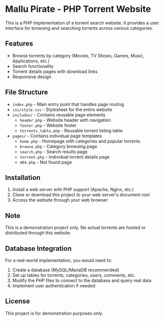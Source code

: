 
# Mallu Pirate - PHP Torrent Website

This is a PHP implementation of a torrent search website. It provides a user interface for browsing and searching torrents across various categories.

## Features

- Browse torrents by category (Movies, TV Shows, Games, Music, Applications, etc.)
- Search functionality
- Torrent details pages with download links
- Responsive design

## File Structure

- `index.php` - Main entry point that handles page routing
- `css/style.css` - Stylesheet for the entire website
- `includes/` - Contains reusable page elements
  - `header.php` - Website header with navigation
  - `footer.php` - Website footer
  - `torrents_table.php` - Reusable torrent listing table
- `pages/` - Contains individual page templates
  - `home.php` - Homepage with categories and popular torrents
  - `browse.php` - Category browsing page
  - `search.php` - Search results page
  - `torrent.php` - Individual torrent details page
  - `404.php` - Not found page

## Installation

1. Install a web server with PHP support (Apache, Nginx, etc.)
2. Clone or download this project to your web server's document root
3. Access the website through your web browser

## Note

This is a demonstration project only. No actual torrents are hosted or distributed through this website.

## Database Integration

For a real-world implementation, you would need to:

1. Create a database (MySQL/MariaDB recommended)
2. Set up tables for torrents, categories, users, comments, etc.
3. Modify the PHP files to connect to the database and query real data
4. Implement user authentication if needed

## License

This project is for demonstration purposes only.
